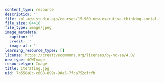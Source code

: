 ```yaml
---
content_type: resource
description: ''
file: /ol-ocw-studio-app/courses/15-960-new-executive-thinking-social-impact-technology-projects-fall-2017-spring-2018/7b558e8cc608899e98a57fca752cfcfb_iterating.jpg
file_size: 84416
file_type: image/jpeg
image_metadata:
  caption: ''
  credit: ''
  image-alt: ''
learning_resource_types: []
license: https://creativecommons.org/licenses/by-nc-sa/4.0/
ocw_type: OCWImage
resourcetype: Image
title: iterating.jpg
uid: 7b558e8c-c608-899e-98a5-7fca752cfcfb
---
```

